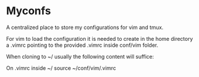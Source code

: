 # Myconfs

A centralized place to store my configurations for vim and tmux.

For vim to load the configuration it is needed to create in the home directory a .vimrc pointing to the provided .vimrc inside conf/vim folder.

When cloning to ~/ usually the following content will suffice:

On .vimrc inside ~/
source ~/conf/vim/.vimrc

